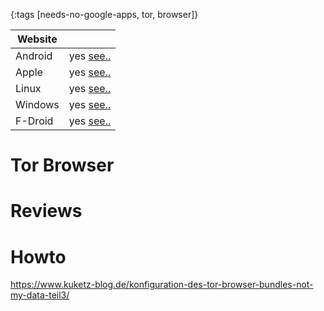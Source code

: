 {:tags [needs-no-google-apps, tor, browser]}

| Website | |
|---------|-----------------------------------------------|
| Android | yes [see..](https://telegram.org/apps)   |
| Apple   | yes [see..](https://telegram.org/apps)   |
| Linux   | yes [see..](https://telegram.org/apps)   |
| Windows | yes [see..](https://telegram.org/apps)   |
| F-Droid | yes [see..](https://f-droid.org/en/packages/org.telegram.messenger/) |

# Tor Browser



# Reviews



# Howto

https://www.kuketz-blog.de/konfiguration-des-tor-browser-bundles-not-my-data-teil3/
